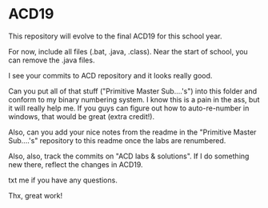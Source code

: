 # ACD19


This repository will evolve to the final ACD19 for this school year.

For now, include all files (.bat, .java, .class).  Near the start of school,
you can remove the .java files.

I see your commits to ACD repository and it looks really good.

Can you put all of that stuff ("Primitive Master Sub....'s") into this folder and conform to my binary numbering
system.  I know this is a pain in the ass, but it will really help me.  If you
guys can figure out how to auto-re-number in windows, that would be great (extra credit!).

Also, can you add your nice notes from the readme in the "Primitive Master Sub....'s" repository 
to this readme once the labs are renumbered.

Also, also, track the commits on "ACD labs & solutions".  If I do something new there, reflect the changes in
ACD19.

txt me if you have any questions.

Thx, great work!